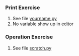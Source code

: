 ### Print Exercise
1) See file [yourname.py](https://github.com/meronalemu101/psych403/blob/main/Assignment2/yourname.py)
2) No variable show up in editor

### Operation Exercise
1) See file [scratch.py](https://github.com/meronalemu101/psych403/blob/main/Assignment2/scratch.py)

